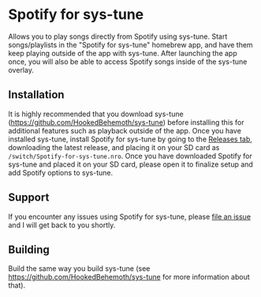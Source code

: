 # Spotify for sys-tune
Allows you to play songs directly from Spotify using sys-tune. Start songs/playlists in the "Spotify for sys-tune" homebrew app, and have them keep playing outside of the app with sys-tune. After launching the app once, you will also be able to access Spotify songs inside of the sys-tune overlay.

## Installation
It is highly recommended that you download sys-tune (https://github.com/HookedBehemoth/sys-tune) before installing this for additional features such as playback outside of the app. Once you have installed sys-tune, install Spotify for sys-tune by going to the [Releases tab](https://github.com/az2541/Spotify-for-sys-tune/releases), downloading the latest release, and placing it on your SD card as `/switch/Spotify-for-sys-tune.nro`. Once you have downloaded Spotify for sys-tune and placed it on your SD card, please open it to finalize setup and add Spotify options to sys-tune.

## Support
If you encounter any issues using Spotify for sys-tune, please [file an issue](https://github.com/az2541/Spotify-for-sys-tune/issues) and I will get back to you shortly.

## Building
Build the same way you build sys-tune (see https://github.com/HookedBehemoth/sys-tune for more information about that).

